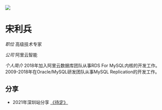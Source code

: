 ![](https://3306pai-1255499614.cos.ap-guangzhou.myqcloud.com/sz2021/%E5%AE%8B%E5%88%A9%E5%85%B5.jpg)

# 宋利兵

*职位*  高级技术专家

*公司* 阿里云智能

*个人简介* 2018年加入阿里云数据库团队从事RDS For MySQL内核的开发工作。2009-2018年在Oracle/MySQL研发团队从事MySQL Replication的开发工作。

## 分享

*  2021年深圳站分享 [《待定》](http://hdxu.cn/FWy1R)